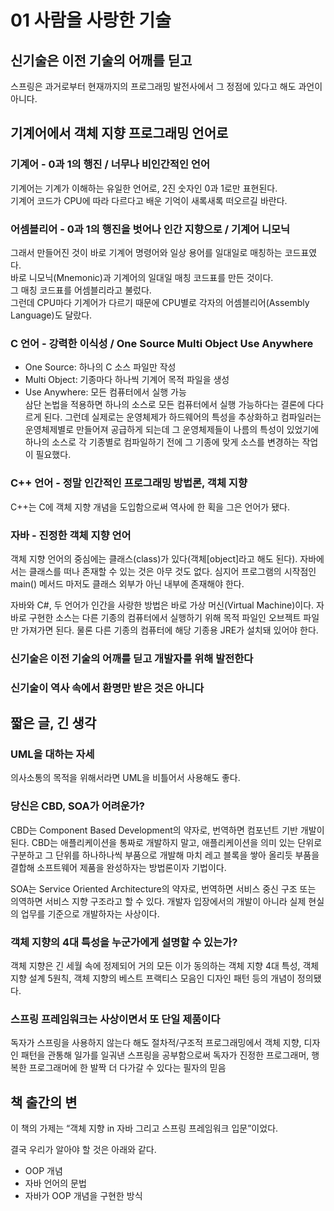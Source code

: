 # 01 사람을 사랑한 기술

## 신기술은 이전 기술의 어깨를 딛고

스프링은 과거로부터 현재까지의 프로그래밍 발전사에서 그 정점에 있다고 해도 과언이 아니다.

## 기계어에서 객체 지향 프로그래밍 언어로

### 기계어 - 0과 1의 행진 / 너무나 비인간적인 언어

기계어는 기계가 이해하는 유일한 언어로, 2진 숫자인 0과 1로만 표현된다.  
기계어 코드가 CPU에 따라 다르다고 배운 기억이 새록새록 떠오르길 바란다.

### 어셈블리어 - 0과 1의 행진을 벗어나 인간 지향으로 / 기계어 니모닉

그래서 만들어진 것이 바로 기계어 명령어와 일상 용어를 일대일로 매칭하는 코드표였다.  
바로 니모닉(Mnemonic)과 기계어의 일대일 매칭 코드표를 만든 것이다.  
그 매칭 코드표를 어셈블리라고 불렀다.  
그런데 CPU마다 기계어가 다르기 때문에 CPU별로 각자의 어셈블리어(Assembly Language)도 달랐다.

### C 언어 - 강력한 이식성 / One Source Multi Object Use Anywhere

* One Source: 하나의 C 소스 파일만 작성
* Multi Object: 기종마다 하나씩 기계어 목적 파일을 생성
* Use Anywhere: 모든 컴퓨터에서 실행 가능  
  삼단 논법을 적용하면 하나의 소스로 모든 컴퓨터에서 실행 가능하다는 결론에 다다르게 된다.
  그런데 실제로는 운영체제가 하드웨어의 특성을 추상화하고 컴파일러는 운영체제별로 만들어져 공급하게 되는데 그 운영체제들이 나름의 특성이 있었기에 하나의 소스로 각 기종별로 컴파일하기 전에 그 기종에 맞게 소스를 변경하는 작업이 필요했다.

### C++ 언어 - 정말 인간적인 프로그래밍 방법론, 객체 지향
C++는 C에 객체 지향 개념을 도입함으로써 역사에 한 획을 그은 언어가 됐다.

### 자바 - 진정한 객체 지향 언어

객체 지향 언어의 중심에는 클래스(class)가 있다(객체[object]라고 해도 된다).
자바에서는 클래스를 떠나 존재할 수 있는 것은 아무 것도 없다.
심지어 프로그램의 시작점인 main() 메서드 마저도 클래스 외부가 아닌 내부에 존재해야 한다.

자바와 C#, 두 언어가 인간을 사랑한 방법은 바로 가상 머신(Virtual Machine)이다.
자바로 구현한 소스는 다른 기종의 컴퓨터에서 실행하기 위해 목적 파일인 오브젝트 파일만 가져가면 된다.
물론 다른 기종의 컴퓨터에 해당 기종용 JRE가 설치돼 있어야 한다.

### 신기술은 이전 기술의 어깨를 딛고 개발자를 위해 발전한다

### 신기술이 역사 속에서 환명만 받은 것은 아니다

## 짧은 글, 긴 생각

### UML을 대하는 자세
의사소통의 목적을 위해서라면 UML을 비틀어서 사용해도 좋다.

### 당신은 CBD, SOA가 어려운가?
CBD는 Component Based Development의 약자로, 번역하면 컴포넌트 기반 개발이 된다.
CBD는 애플리케이션을 통짜로 개발하지 말고, 애플리케이션을 의미 있는 단위로 구분하고 그 단위를 하나하나씩 부품으로 개발해 마치 레고 블록을 쌓아 올리듯 부품을 결합해 소프트웨어 제품을  완성하자는 방법론이자 기법이다.

SOA는 Service Oriented Architecture의 약자로, 번역하면 서비스 중신 구조 또는 의역하면 서비스 지향 구조라고 할 수 있다.
개발자 입장에서의 개발이 아니라 실제 현실의 업무를 기준으로 개발하자는 사상이다.

### 객체 지향의 4대 특성을 누군가에게 설명할 수 있는가?

객체 지향은 긴 세월 속에 정제되어 거의 모든 이가 동의하는 객체 지향 4대 특성, 객체 지향 설계 5원칙, 객체 지향의 베스트 프랙티스 모음인 디자인 패턴 등의 개념이 정의됐다.

### 스프링 프레임워크는 사상이면서 또 단일 제품이다

독자가 스프링을 사용하지 않는다 해도 절차적/구조적 프로그래밍에서 객체 지향, 디자인 패턴을 관통해 일가를 일궈낸 스프링을 공부함으로써 독자가 진정한 프로그래머, 행복한 프로그래머에 한 발짝 더 다가갈 수 있다는 필자의 믿음

## 책 출간의 변

이 책의 가제는 “객체 지향 in 자바 그리고 스프링 프레임워크 입문”이었다.

결국 우리가 알아야 할 것은 아래와 같다.

- OOP 개념
- 자바 언어의 문법
- 자바가 OOP 개념을 구현한 방식